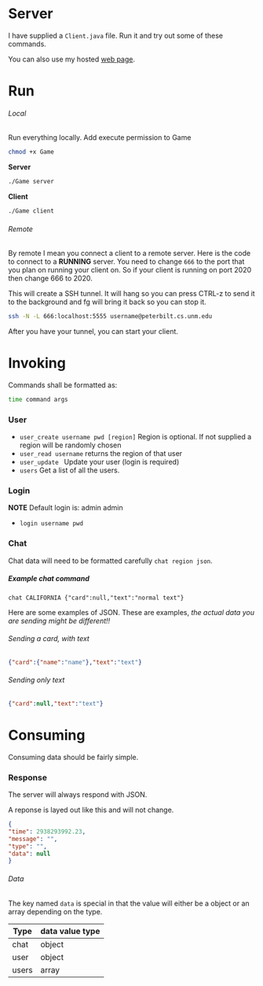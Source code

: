 # Server
I have supplied a ```Client.java``` file. Run it and try out some of these commands.

You can also use my hosted [web page](http://cs.unm.edu/~javierc/testing.html).

# Run

###### Local
Run everything locally. Add execute permission to Game
```bash
chmod +x Game
```

**Server**
```bash
./Game server
```

**Client**
```bash
./Game client
```


###### Remote
By remote I mean you connect a client to a remote server. Here is the
code to connect to a **RUNNING** server. You need to change ```666```
to the port that you plan on running your client on. So if your client
is running on port 2020 then change 666 to 2020.

This will create a SSH tunnel. It will hang so you can press CTRL-z to
send it to the background and fg will bring it back so you can stop it.
```bash
ssh -N -L 666:localhost:5555 username@peterbilt.cs.unm.edu
```

After you have your tunnel, you can start your client.


# Invoking
Commands shall be formatted as:
```bash
time command args
```

### User

* ```user_create username pwd [region]``` Region is optional. If not supplied a region will be randomly chosen
* ```user_read username```  returns the region of that user
* ```user_update ``` Update your user (login is required)
* ```users``` Get a list of all the users.


### Login
**NOTE** Default login is: admin admin

* ```login username pwd```

### Chat
Chat data will need to be formatted carefully ```chat region json```.

##### Example chat command
```
chat CALIFORNIA {"card":null,"text":"normal text"}
```

Here are some examples of JSON. These are examples, *the actual data you are sending might be different!!*

###### Sending a card, with text
```json
{"card":{"name":"name"},"text":"text"}
```
###### Sending only text
```json
{"card":null,"text":"text"}
```

# Consuming

Consuming data should be fairly simple.

### Response
The server will always respond with JSON.

A reponse is layed out like this and will not change. 
```json
{
"time": 2938293992.23,
"message": "",
"type": "",
"data": null
}
```
###### Data
The key named ```data``` is special in that the value will either be a
object or an array depending on the type.

| Type  | data value type |
|-------|-----------------|
| chat  | object          |
| user  | object          |
| users | array           |






